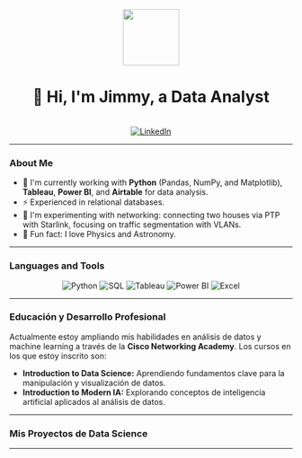 <div align="center">
  <img src="https://media.giphy.com/media/M9gbBd9nbDrOTu1Mqx/giphy.gif" width="100"/>
  <h1>👋 Hi, I'm Jimmy, a Data Analyst</h1>
  <br>

  <a href="https://linkedin.com/in/jimmy-hernandez-rivera-77232193" target="_blank">
    <img src="https://img.shields.io/badge/linkedin-%230077B5.svg?&style=for-the-badge&logo=linkedin&logoColor=white" alt="LinkedIn" />
  </a>
</div>

---

### About Me

- 🌱 I'm currently working with **Python** (Pandas, NumPy, and Matplotlib), **Tableau**, **Power BI**, and **Airtable** for data analysis.
- ⚡ Experienced in relational databases.
- 🧪 I'm experimenting with networking: connecting two houses via PTP with Starlink, focusing on traffic segmentation with VLANs.
- 🔬 Fun fact: I love Physics and Astronomy.

---

### Languages and Tools

<p align="center">
  <img src="https://img.shields.io/badge/Python-3776AB?style=for-the-badge&logo=python&logoColor=white" alt="Python" />
  <img src="https://img.shields.io/badge/SQL-4479A5?style=for-the-badge&logo=mysql&logoColor=white" alt="SQL" />
  <img src="https://img.shields.io/badge/Tableau-E97627?style=for-the-badge&logo=tableau&logoColor=white" alt="Tableau" />
  <img src="https://img.shields.io/badge/Power BI-F2C811?style=for-the-badge&logo=power-bi&logoColor=black" alt="Power BI" />
  <img src="https://img.shields.io/badge/Microsoft Excel-217346?style=for-the-badge&logo=microsoft-excel&logoColor=white" alt="Excel" />
</p>

---

### Educación y Desarrollo Profesional

Actualmente estoy ampliando mis habilidades en análisis de datos y machine learning a través de la **Cisco Networking Academy**. Los cursos en los que estoy inscrito son:

* **Introduction to Data Science:** Aprendiendo fundamentos clave para la manipulación y visualización de datos.
* **Introduction to Modern IA:** Explorando conceptos de inteligencia artificial aplicados al análisis de datos.
  
---

###  Mis Proyectos de Data Science




---


